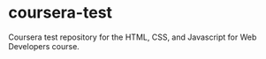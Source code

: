 # coursera-test
Coursera test repository for the HTML, CSS, and Javascript for Web Developers course.
